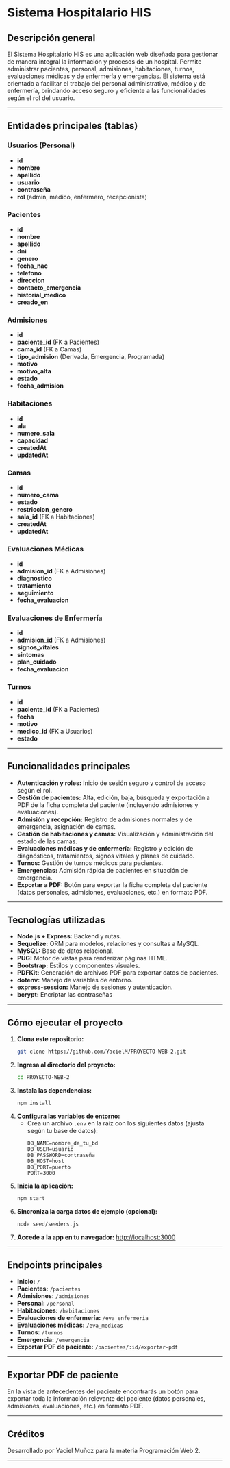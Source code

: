 # Sistema Hospitalario HIS

## Descripción general

El Sistema Hospitalario HIS es una aplicación web diseñada para gestionar de manera integral la información y procesos de un hospital. Permite administrar pacientes, personal, admisiones, habitaciones, turnos, evaluaciones médicas y de enfermería y emergencias. El sistema está orientado a facilitar el trabajo del personal administrativo, médico y de enfermería, brindando acceso seguro y eficiente a las funcionalidades según el rol del usuario.

---

## Entidades principales (tablas)

### Usuarios (Personal)

- **id**
- **nombre**
- **apellido**
- **usuario**
- **contraseña**
- **rol** (admin, médico, enfermero, recepcionista)

### Pacientes

- **id**
- **nombre**
- **apellido**
- **dni**
- **genero**
- **fecha_nac**
- **telefono**
- **direccion**
- **contacto_emergencia**
- **historial_medico**
- **creado_en**

### Admisiones

- **id**
- **paciente_id** (FK a Pacientes)
- **cama_id** (FK a Camas)
- **tipo_admision** (Derivada, Emergencia, Programada)
- **motivo**
- **motivo_alta**
- **estado**
- **fecha_admision**

### Habitaciones 

- **id** 
- **ala**
- **numero_sala**
- **capacidad**
- **createdAt**
- **updatedAt**

### Camas

- **id**
- **numero_cama**
- **estado**
- **restriccion_genero**
- **sala_id** (FK a Habitaciones)
- **createdAt**
- **updatedAt**

### Evaluaciones Médicas

- **id**
- **admision_id** (FK a Admisiones)
- **diagnostico**
- **tratamiento**
- **seguimiento**
- **fecha_evaluacion**

### Evaluaciones de Enfermería

- **id**
- **admision_id** (FK a Admisiones)
- **signos_vitales**
- **sintomas**
- **plan_cuidado**
- **fecha_evaluacion**

### Turnos

- **id**
- **paciente_id** (FK a Pacientes)
- **fecha**
- **motivo**
- **medico_id** (FK a Usuarios)
- **estado**

---

## Funcionalidades principales

- **Autenticación y roles:** Inicio de sesión seguro y control de acceso según el rol.
- **Gestión de pacientes:** Alta, edición, baja, búsqueda y exportación a PDF de la ficha completa del paciente (incluyendo admisiones y evaluaciones).
- **Admisión y recepción:** Registro de admisiones normales y de emergencia, asignación de camas.
- **Gestión de habitaciones y camas:** Visualización y administración del estado de las camas.
- **Evaluaciones médicas y de enfermería:** Registro y edición de diagnósticos, tratamientos, signos vitales y planes de cuidado.
- **Turnos:** Gestión de turnos médicos para pacientes.
- **Emergencias:** Admisión rápida de pacientes en situación de emergencia.
- **Exportar a PDF:** Botón para exportar la ficha completa del paciente (datos personales, admisiones, evaluaciones, etc.) en formato PDF.

---

## Tecnologías utilizadas

- **Node.js + Express:** Backend y rutas.
- **Sequelize:** ORM para modelos, relaciones y consultas a MySQL.
- **MySQL:** Base de datos relacional.
- **PUG:** Motor de vistas para renderizar páginas HTML.
- **Bootstrap:** Estilos y componentes visuales.
- **PDFKit:** Generación de archivos PDF para exportar datos de pacientes.
- **dotenv:** Manejo de variables de entorno.
- **express-session:** Manejo de sesiones y autenticación.
- **bcrypt:** Encriptar las contraseñas 


---

## Cómo ejecutar el proyecto

1. **Clona este repositorio:**
   ```bash
   git clone https://github.com/YacielM/PROYECTO-WEB-2.git
   ```
2. **Ingresa al directorio del proyecto:**
   ```bash
   cd PROYECTO-WEB-2
   ```
3. **Instala las dependencias:**
   ```bash
   npm install
   ```
4. **Configura las variables de entorno:**
   - Crea un archivo `.env` en la raíz con los siguientes datos (ajusta según tu base de datos):
     ```
     DB_NAME=nombre_de_tu_bd
     DB_USER=usuario
     DB_PASSWORD=contraseña
     DB_HOST=host
     DB_PORT=puerto
     PORT=3000
     ```
5. **Inicia la aplicación:**
   ```bash
   npm start
   ```
6. **Sincroniza la  carga datos de ejemplo (opcional):**
   ```bash
   node seed/seeders.js
   ```
7. **Accede a la app en tu navegador:**
   [http://localhost:3000](http://localhost:3000)

---

## Endpoints principales

- **Inicio:** `/`
- **Pacientes:** `/pacientes`
- **Admisiones:** `/admisiones`
- **Personal:** `/personal`
- **Habitaciones:** `/habitaciones`
- **Evaluaciones de enfermería:** `/eva_enfermeria`
- **Evaluaciones médicas:** `/eva_medicas`
- **Turnos:** `/turnos`
- **Emergencia:** `/emergencia`
- **Exportar PDF de paciente:** `/pacientes/:id/exportar-pdf`

---

## Exportar PDF de paciente

En la vista de antecedentes del paciente encontrarás un botón para exportar toda la información relevante del paciente (datos personales, admisiones, evaluaciones, etc.) en formato PDF.

---

## Créditos

Desarrollado por Yaciel Muñoz para la materia Programación Web 2.

---